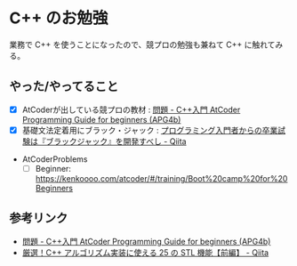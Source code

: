 # C++ のお勉強

業務で C++ を使うことになったので、競プロの勉強も兼ねて C++ に触れてみる。

## やった/やってること

- [x] AtCoderが出している競プロの教材 : [問題 - C++入門 AtCoder Programming Guide for beginners (APG4b)](https://atcoder.jp/contests/apg4b/tasks)
- [x] 基礎文法定着用にブラック・ジャック : [プログラミング入門者からの卒業試験は『ブラックジャック』を開発すべし - Qiita](https://qiita.com/hirossyi73/items/cf8648c31898216312e5)
- AtCoderProblems
  - [ ] Beginner: https://kenkoooo.com/atcoder/#/training/Boot%20camp%20for%20Beginners

## 参考リンク

- [問題 - C++入門 AtCoder Programming Guide for beginners (APG4b)](https://atcoder.jp/contests/apg4b/tasks)
- [厳選！C++ アルゴリズム実装に使える 25 の STL 機能【前編】 - Qiita](https://qiita.com/e869120/items/518297c6816adb67f9a5)
